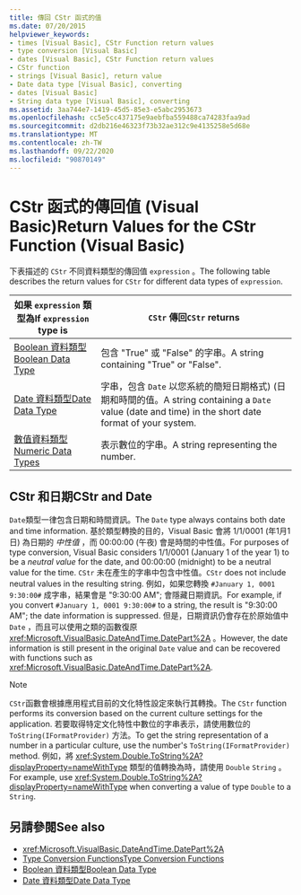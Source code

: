 ```yaml
---
title: 傳回 CStr 函式的值
ms.date: 07/20/2015
helpviewer_keywords:
- times [Visual Basic], CStr Function return values
- type conversion [Visual Basic]
- dates [Visual Basic], CStr Function return values
- CStr function
- strings [Visual Basic], return value
- Date data type [Visual Basic], converting
- dates [Visual Basic]
- String data type [Visual Basic], converting
ms.assetid: 3aa744e7-1419-45d5-85e3-e5abc2953673
ms.openlocfilehash: cc5e5cc437175e9aebfba559488ca74283faa9ad
ms.sourcegitcommit: d2db216e46323f73b32ae312c9e4135258e5d68e
ms.translationtype: MT
ms.contentlocale: zh-TW
ms.lasthandoff: 09/22/2020
ms.locfileid: "90870149"
---
```

# <a name="return-values-for-the-cstr-function-visual-basic"></a><span data-ttu-id="22422-102">CStr 函式的傳回值 (Visual Basic)</span><span class="sxs-lookup"><span data-stu-id="22422-102">Return Values for the CStr Function (Visual Basic)</span></span>

<span data-ttu-id="22422-103">下表描述的 `CStr` 不同資料類型的傳回值 `expression` 。</span><span class="sxs-lookup"><span data-stu-id="22422-103">The following table describes the return values for `CStr` for different data types of `expression`.</span></span>  
  
|<span data-ttu-id="22422-104">如果 `expression` 類型為</span><span class="sxs-lookup"><span data-stu-id="22422-104">If `expression` type is</span></span>|<span data-ttu-id="22422-105">`CStr` 傳回</span><span class="sxs-lookup"><span data-stu-id="22422-105">`CStr` returns</span></span>|  
|-----------------------------|--------------------|  
|[<span data-ttu-id="22422-106">Boolean 資料類型</span><span class="sxs-lookup"><span data-stu-id="22422-106">Boolean Data Type</span></span>](../data-types/boolean-data-type.md)|<span data-ttu-id="22422-107">包含 "True" 或 "False" 的字串。</span><span class="sxs-lookup"><span data-stu-id="22422-107">A string containing "True" or "False".</span></span>|  
|[<span data-ttu-id="22422-108">Date 資料類型</span><span class="sxs-lookup"><span data-stu-id="22422-108">Date Data Type</span></span>](../data-types/date-data-type.md)|<span data-ttu-id="22422-109">字串，包含 `Date` 以您系統的簡短日期格式)  (日期和時間的值。</span><span class="sxs-lookup"><span data-stu-id="22422-109">A string containing a `Date` value (date and time) in the short date format of your system.</span></span>|  
|[<span data-ttu-id="22422-110">數值資料類型</span><span class="sxs-lookup"><span data-stu-id="22422-110">Numeric Data Types</span></span>](../../programming-guide/language-features/data-types/numeric-data-types.md)|<span data-ttu-id="22422-111">表示數位的字串。</span><span class="sxs-lookup"><span data-stu-id="22422-111">A string representing the number.</span></span>|  
  
## <a name="cstr-and-date"></a><span data-ttu-id="22422-112">CStr 和日期</span><span class="sxs-lookup"><span data-stu-id="22422-112">CStr and Date</span></span>  

 <span data-ttu-id="22422-113">`Date`類型一律包含日期和時間資訊。</span><span class="sxs-lookup"><span data-stu-id="22422-113">The `Date` type always contains both date and time information.</span></span> <span data-ttu-id="22422-114">基於類型轉換的目的，Visual Basic 會將 1/1/0001 (年1月1日) 為日期的 *中性值* ，而 00:00:00 (午夜) 會是時間的中性值。</span><span class="sxs-lookup"><span data-stu-id="22422-114">For purposes of type conversion, Visual Basic considers 1/1/0001 (January 1 of the year 1) to be a *neutral value* for the date, and 00:00:00 (midnight) to be a neutral value for the time.</span></span> <span data-ttu-id="22422-115">`CStr` 未在產生的字串中包含中性值。</span><span class="sxs-lookup"><span data-stu-id="22422-115">`CStr` does not include neutral values in the resulting string.</span></span> <span data-ttu-id="22422-116">例如，如果您轉換 `#January 1, 0001 9:30:00#` 成字串，結果會是 "9:30:00 AM"; 會隱藏日期資訊。</span><span class="sxs-lookup"><span data-stu-id="22422-116">For example, if you convert `#January 1, 0001 9:30:00#` to a string, the result is "9:30:00 AM"; the date information is suppressed.</span></span> <span data-ttu-id="22422-117">但是，日期資訊仍會存在於原始值中 `Date` ，而且可以使用之類的函數復原 <xref:Microsoft.VisualBasic.DateAndTime.DatePart%2A> 。</span><span class="sxs-lookup"><span data-stu-id="22422-117">However, the date information is still present in the original `Date` value and can be recovered with functions such as <xref:Microsoft.VisualBasic.DateAndTime.DatePart%2A>.</span></span>  
  
> [!NOTE]
> <span data-ttu-id="22422-118">`CStr`函數會根據應用程式目前的文化特性設定來執行其轉換。</span><span class="sxs-lookup"><span data-stu-id="22422-118">The `CStr` function performs its conversion based on the current culture settings for the application.</span></span> <span data-ttu-id="22422-119">若要取得特定文化特性中數位的字串表示，請使用數位的 `ToString(IFormatProvider)` 方法。</span><span class="sxs-lookup"><span data-stu-id="22422-119">To get the string representation of a number in a particular culture, use the number's `ToString(IFormatProvider)` method.</span></span> <span data-ttu-id="22422-120">例如，將 <xref:System.Double.ToString%2A?displayProperty=nameWithType> 類型的值轉換為時，請使用 `Double` `String` 。</span><span class="sxs-lookup"><span data-stu-id="22422-120">For example, use <xref:System.Double.ToString%2A?displayProperty=nameWithType> when converting a value of type `Double` to a `String`.</span></span>  
  
## <a name="see-also"></a><span data-ttu-id="22422-121">另請參閱</span><span class="sxs-lookup"><span data-stu-id="22422-121">See also</span></span>

- <xref:Microsoft.VisualBasic.DateAndTime.DatePart%2A>
- [<span data-ttu-id="22422-122">Type Conversion Functions</span><span class="sxs-lookup"><span data-stu-id="22422-122">Type Conversion Functions</span></span>](type-conversion-functions.md)
- [<span data-ttu-id="22422-123">Boolean 資料類型</span><span class="sxs-lookup"><span data-stu-id="22422-123">Boolean Data Type</span></span>](../data-types/boolean-data-type.md)
- [<span data-ttu-id="22422-124">Date 資料類型</span><span class="sxs-lookup"><span data-stu-id="22422-124">Date Data Type</span></span>](../data-types/date-data-type.md)
